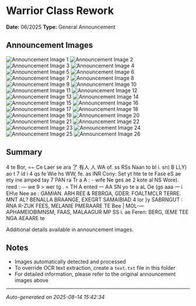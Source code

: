 # Warrior Class Rework
**Date:** 06/2025
**Type:** General Announcement

## Announcement Images
![Announcement Image 1](images/01.jpg)
![Announcement Image 2](images/02.jpg)
![Announcement Image 3](images/03.jpg)
![Announcement Image 4](images/04.jpg)
![Announcement Image 5](images/05.jpg)
![Announcement Image 6](images/06.jpg)
![Announcement Image 7](images/07.jpg)
![Announcement Image 8](images/08.jpg)
![Announcement Image 9](images/09.jpg)
![Announcement Image 10](images/10.jpg)
![Announcement Image 11](images/11.jpg)
![Announcement Image 12](images/12.jpg)
![Announcement Image 13](images/13.jpg)
![Announcement Image 14](images/14.jpg)
![Announcement Image 15](images/15.jpg)
![Announcement Image 16](images/16.jpg)
![Announcement Image 17](images/17.jpg)
![Announcement Image 18](images/18.jpg)
![Announcement Image 19](images/19.jpg)
![Announcement Image 20](images/20.jpg)
![Announcement Image 21](images/21.jpg)
![Announcement Image 22](images/22.jpg)
![Announcement Image 23](images/23.jpg)
![Announcement Image 24](images/24.jpg)
![Announcement Image 25](images/25.jpg)
![Announcement Image 26](images/508289051_1236581441811697_1017407275200077235_n.jpg)

## Summary
4 te Bor, =~ Ce Laer se ara 了 有人 人 WA of. ss RSs Naan to bl i. sn) B LLY) ao t 7 id i 4 qs fe Wie hs WW, fe. as INR Cony: Set yt hte te te Fase eS ae ety ine amped tay 7 PAN ra Tr a A : - wife Ne ges ae 2 kote al NS Wore). reed : — we 9 > wer tg . = TH A ented 一 AA SN yo te a aL Oe (gs aaa 一 i EH\e Nee ae : GAMIAN. ARH REE & REBRGA, GDER. FOALTMCLR TERRE. MNT AL? BENALLA BRAANGE, EXEGRT SAMAIBIAD 4 lor }y SABRNGUT : RNA R-ZUK FEES, MELANIE PMERAARE TE Bee | MOL-—APHAMEIOBIMNSM, FAAS, MALAAGUR MP SS i. ae Feren: BERG, (EME TEE NGA AEAARE te

Additional details available in announcement images.

## Notes
- Images automatically detected and processed
- To override OCR text extraction, create a `text.txt` file in this folder
- For detailed information, please refer to the original announcement images above

---
*Auto-generated on 2025-08-14 15:42:34*
